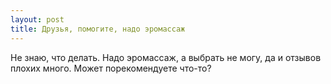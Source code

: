 ```yaml
---
layout: post 
title: Друзья, помогите, надо эромассаж 
--- 
```

Не знаю, что делать. Надо эромассаж, а выбрать не могу, да и отзывов плохих много. Может порекомендуете что-то?